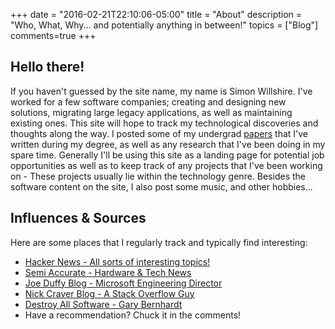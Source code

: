 +++
date = "2016-02-21T22:10:06-05:00"
title = "About"
description = "Who, What, Why... and potentially anything in between!"
topics = ["Blog"]
comments=true
+++
<a href="#"><span class="banner"></span></a>

## Hello there!

If you haven't guessed by the site name, my name is Simon Willshire. I've worked for a few software companies; creating and designing new solutions, migrating large legacy applications, as well as maintaining existing ones. This site will hope to track my technological discoveries and thoughts along the way. I posted some of my undergrad [papers](http://simonwillshire.com/papers) that I've written during my degree, as well as any research that I've been doing in my spare time. Generally I'll be using this site as a landing page for potential job opportunities as well as to keep track of any projects that I've been working on - These projects usually lie within the technology genre. Besides the software content on the site, I also post some music, and other hobbies...

## Influences & Sources

Here are some places that I regularly track and typically find interesting:

* [Hacker News - All sorts of interesting topics!](https://news.ycombinator.com/news)
* [Semi Accurate - Hardware & Tech News](http://semiaccurate.com/)
* [Joe Duffy Blog - Microsoft Engineering Director](http://joeduffyblog.com/)
* [Nick Craver Blog - A Stack Overflow Guy](http://nickcraver.com/)
* [Destroy All Software - Gary Bernhardt](https://www.destroyallsoftware.com)
* Have a recommendation? Chuck it in the comments!
